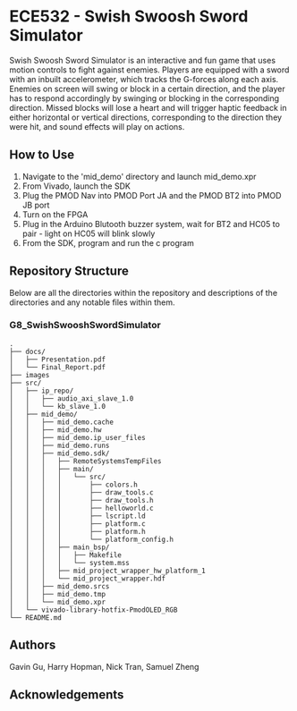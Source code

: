 # ECE532 - Swish Swoosh Sword Simulator

Swish Swoosh Sword Simulator is an interactive and fun game that uses motion controls to fight against enemies. Players are equipped with a sword with an inbuilt accelerometer, which tracks the G-forces along each axis. Enemies on screen will swing or block in a certain direction, and the player has to respond accordingly by swinging or blocking in the corresponding direction. Missed blocks will lose a heart and will trigger haptic feedback in either horizontal or vertical directions, corresponding to the direction they were hit, and sound effects will play on actions.


## How to Use 
1. Navigate to the 'mid_demo' directory and launch mid_demo.xpr
2. From Vivado, launch the SDK
3. Plug the PMOD Nav into PMOD Port JA and the PMOD BT2 into PMOD JB port
4. Turn on the FPGA 
5. Plug in the Arduino Blutooth buzzer system, wait for BT2 and HC05 to pair - light on HC05 will blink slowly
6. From the SDK, program and run the c program

## Repository Structure
Below are all the directories within the repository and descriptions of the directories and any notable files within them.

### G8_SwishSwooshSwordSimulator
    .
    ├── docs/
    │   ├── Presentation.pdf
    │   └── Final_Report.pdf          
    ├── images
    ├── src/
    │   ├── ip_repo/
    │   │   ├── audio_axi_slave_1.0
    │   │   └── kb_slave_1.0
    │   ├── mid_demo/
    │   │   ├── mid_demo.cache
    │   │   ├── mid_demo.hw
    │   │   ├── mid_demo.ip_user_files
    │   │   ├── mid_demo.runs
    │   │   ├── mid_demo.sdk/
    │   │   │   ├── RemoteSystemsTempFiles
    │   │   │   ├── main/
    │   │   │   │   └── src/
    │   │   │   │       ├── colors.h
    │   │   │   │       ├── draw_tools.c
    │   │   │   │       ├── draw_tools.h
    │   │   │   │       ├── helloworld.c
    │   │   │   │       ├── lscript.ld
    │   │   │   │       ├── platform.c
    │   │   │   │       ├── platform.h
    │   │   │   │       └── platform_config.h
    │   │   │   ├── main_bsp/
    │   │   │   │   ├── Makefile
    │   │   │   │   └── system.mss
    │   │   │   ├── mid_project_wrapper_hw_platform_1
    │   │   │   └── mid_project_wrapper.hdf      
    │   │   ├── mid_demo.srcs
    │   │   ├── mid_demo.tmp
    │   │   └── mid_demo.xpr
    │   └── vivado-library-hotfix-PmodOLED_RGB
    └── README.md

## Authors
Gavin Gu, Harry Hopman, Nick Tran, Samuel Zheng

## Acknowledgements
